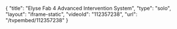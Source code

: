 {
    "title": "Elyse Fab 4 Advanced Intervention System",
    "type": "solo",
    "layout": "iframe-static",
    "videoId": "112357238",
    "url": "\/tvpembed\/112357238"
}